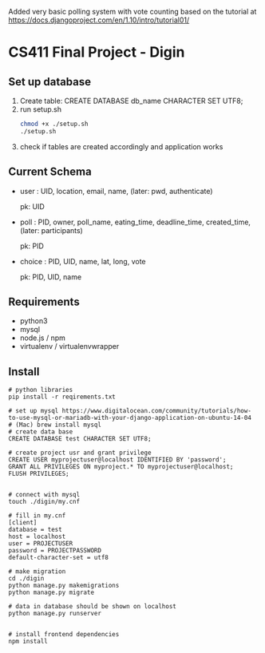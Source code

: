 Added very basic polling system with vote counting based on the tutorial at https://docs.djangoproject.com/en/1.10/intro/tutorial01/

# CS411 Final Project - Digin

## Set up database
1. Create table: CREATE DATABASE db_name CHARACTER SET UTF8;
2. run setup.sh
    ```sh
    chmod +x ./setup.sh
    ./setup.sh
    ```
3. check if tables are created accordingly and application works
## Current Schema
- user : UID, location, email, name, (later: pwd, authenticate)

  pk: UID
  
- poll : PID, owner, poll_name, eating_time, deadline_time, created_time, (later: participants)

  pk: PID

- choice : PID, UID, name, lat, long, vote

  pk: PID, UID, name

## Requirements
- python3
- mysql
- node.js / npm
- virtualenv / virtualenvwrapper

## Install 
```
# python libraries
pip install -r reqirements.txt

# set up mysql https://www.digitalocean.com/community/tutorials/how-to-use-mysql-or-mariadb-with-your-django-application-on-ubuntu-14-04
# (Mac) brew install mysql
# create data base
CREATE DATABASE test CHARACTER SET UTF8;

# create project usr and grant privilege
CREATE USER myprojectuser@localhost IDENTIFIED BY 'password';
GRANT ALL PRIVILEGES ON myproject.* TO myprojectuser@localhost;
FLUSH PRIVILEGES;


# connect with mysql
touch ./digin/my.cnf

# fill in my.cnf
[client]
database = test
host = localhost
user = PROJECTUSER
password = PROJECTPASSWORD
default-character-set = utf8

# make migration
cd ./digin
python manage.py makemigrations
python manage.py migrate

# data in database should be shown on localhost
python manage.py runserver


# install frontend dependencies
npm install

```
